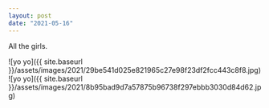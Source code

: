 ```yaml
---
layout: post
date: "2021-05-16"
---
```


All the girls.

![yo yo]({{ site.baseurl }}/assets/images/2021/29be541d025e821965c27e98f23df2fcc443c8f8.jpg)![yo yo]({{ site.baseurl }}/assets/images/2021/8b95bad9d7a57875b96738f297ebbb3030d84d62.jpg)
